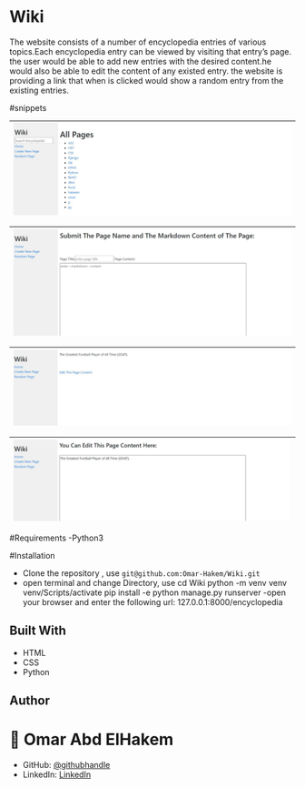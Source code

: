 # Wiki
The website consists of a number of encyclopedia entries of various topics.Each encyclopedia entry can be viewed by visiting that entry’s page.
the user would be able to add new entries with the desired content.he would also be able to edit the content of any existed entry.
the website is providing a link that when is clicked would show a random entry from the existing entries.

#snippets

| ![screenshot](./Images/1.jpg)|
| :------------: |

| ![screenshot](./Images/2.jpg)|
| :------------: |

| ![screenshot](./Images/3.jpg)|
| :------------: |

| ![screenshot](./Images/4.jpg)|
| :------------: |

#Requirements
-Python3

#Installation
- Clone the repository , use  `git@github.com:Omar-Hakem/Wiki.git` 
- open terminal and change Directory, use 
cd Wiki
python -m venv venv
venv/Scripts/activate
pip install -e 
python manage.py runserver
-open your browser and enter the following url:
127.0.0.1:8000/encyclopedia

## Built With
- HTML
- CSS
- Python

## Author

# 👤 Omar Abd ElHakem
- GitHub: [@githubhandle](https://github.com/Omar-Hakem)
- LinkedIn: [LinkedIn](https://www.linkedin.com/in/omar-abd-elhakem-abd-elfattah94/)
